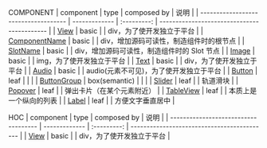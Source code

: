 
COMPONENT
| component                            | type          | composed by | 说明                                        |
| ------------------------------------ | ------------- | :---------: | ------------------------------------------- |
| [View](./View.tsx)                   | basic         |             | div，为了使开发独立于平台                   |
| [ComponentName](./ComponentName.tsx) | basic         |             | div，增加源码可读性，制造组件时的根节点     |
| [SlotName](./SlotName.tsx)           | basic         |             | div，增加源码可读性，制造组件时的 Slot 节点 |
| [Image](./Image.tsx)                 | basic         |             | img，为了使开发独立于平台                   |
| [Text](./Text.tsx)                   | basic         |             | div，为了使开发独立于平台                   |
| [Audio](./Audio.tsx)                 | basic         |             | audio(元素不可见)，为了使开发独立于平台     |
| [Button](./Button.tsx)               | leaf          |             |                                             |
| [ButtonGroup](./ButtonGroup.tsx)     | box(semantic) |             |                                             |
| [Slider](./Slider.tsx)               | leaf          |             | 轨道滑块                                    |
| [Popover](./Popover.tsx)             | leaf          |             | 弹出卡片（在某个元素附近）                  |
| [TableView](./TableView.tsx)         | leaf          |             | 本质上是一个纵向的列表                      |
| [Label](./Label.tsx)                 | leaf          |             | 方便文字垂直居中                            |




HOC
| component                            | type          | composed by | 说明                                        |
| ------------------------------------ | ------------- | :---------: | ------------------------------------------- |
| [View](./View.tsx)                   | basic         |             | div，为了使开发独立于平台                   |


